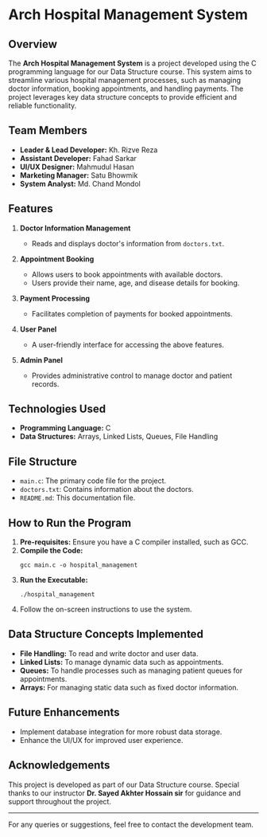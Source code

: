 # Arch Hospital Management System

## Overview
The **Arch Hospital Management System** is a project developed using the C programming language for our Data Structure course. This system aims to streamline various hospital management processes, such as managing doctor information, booking appointments, and handling payments. The project leverages key data structure concepts to provide efficient and reliable functionality.

## Team Members
- **Leader & Lead Developer:** Kh. Rizve Reza  
- **Assistant Developer:** Fahad Sarkar  
- **UI/UX Designer:** Mahmudul Hasan 
- **Marketing Manager:** Satu Bhowmik
- **System Analyst:** Md. Chand Mondol

## Features
1. **Doctor Information Management**  
   - Reads and displays doctor's information from `doctors.txt`.

2. **Appointment Booking**  
   - Allows users to book appointments with available doctors.  
   - Users provide their name, age, and disease details for booking.

3. **Payment Processing**  
   - Facilitates completion of payments for booked appointments.

4. **User Panel**  
   - A user-friendly interface for accessing the above features.

5. **Admin Panel**  
   - Provides administrative control to manage doctor and patient records.

## Technologies Used
- **Programming Language:** C
- **Data Structures:** Arrays, Linked Lists, Queues, File Handling

## File Structure
- `main.c`: The primary code file for the project.
- `doctors.txt`: Contains information about the doctors.
- `README.md`: This documentation file.

## How to Run the Program
1. **Pre-requisites:** Ensure you have a C compiler installed, such as GCC.
2. **Compile the Code:**
   ```
   gcc main.c -o hospital_management
   ```
3. **Run the Executable:**
   ```
   ./hospital_management
   ```
4. Follow the on-screen instructions to use the system.

## Data Structure Concepts Implemented
- **File Handling:** To read and write doctor and user data.
- **Linked Lists:** To manage dynamic data such as appointments.
- **Queues:** To handle processes such as managing patient queues for appointments.
- **Arrays:** For managing static data such as fixed doctor information.

## Future Enhancements
- Implement database integration for more robust data storage.
- Enhance the UI/UX for improved user experience.

## Acknowledgements
This project is developed as part of our Data Structure course. Special thanks to our instructor **Dr. Sayed Akhter Hossain sir** for guidance and support throughout the project.

---
For any queries or suggestions, feel free to contact the development team.

